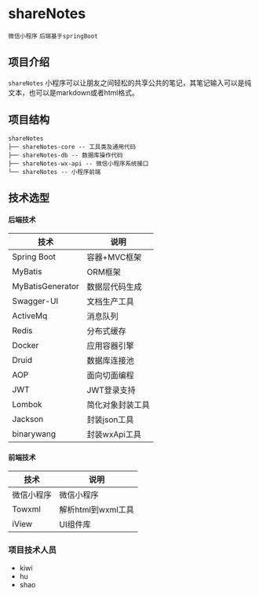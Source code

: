 # shareNotes

` 微信小程序 ` `后端基于springBoot`

## 项目介绍

`shareNotes` 小程序可以让朋友之间轻松的共享公共的笔记，其笔记输入可以是纯文本，也可以是markdown或者html格式。
## 项目结构
``` 
shareNotes
├── shareNotes-core -- 工具类及通用代码
├── shareNotes-db -- 数据库操作代码
├── shareNotes-wx-api -- 微信小程序系统接口
└── shareNotes -- 小程序前端
```


## 技术选型

#### 后端技术

技术 | 说明 | 
----|----|
Spring Boot | 容器+MVC框架 |
MyBatis | ORM框架  | 
MyBatisGenerator | 数据层代码生成 | 
Swagger-UI | 文档生产工具 | 
ActiveMq | 消息队列 | 
Redis | 分布式缓存 | 
Docker | 应用容器引擎 | 
Druid | 数据库连接池 | 
AOP | 面向切面编程 |
JWT | JWT登录支持 | 
Lombok | 简化对象封装工具 | 
Jackson | 封装json工具 | 
binarywang | 封装wxApi工具 | 


#### 前端技术

技术 | 说明 | 
----|----|
微信小程序 | 微信小程序 |
Towxml | 解析html到wxml工具 | 
iView | UI组件库 | 


### 项目技术人员
- kiwi
- hu
- shao